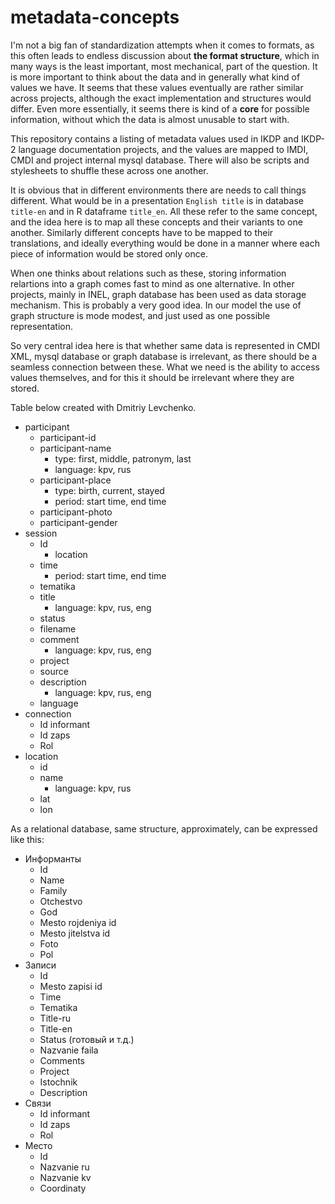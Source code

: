 # metadata-concepts

I'm not a big fan of standardization attempts when it comes to formats, as this often leads to endless discussion about **the format structure**, which in many ways is the least important, most mechanical, part of the question. It is more important to think about the data and in generally what kind of values we have. It seems that these values eventually are rather similar across projects, although the exact implementation and structures would differ. Even more essentially, it seems there is kind of a **core** for possible information, without which the data is almost unusable to start with.

This repository contains a listing of metadata values used in IKDP and IKDP-2 language documentation projects, and the values are mapped to IMDI, CMDI and project internal mysql database. There will also be scripts and stylesheets to shuffle these across one another.

It is obvious that in different environments there are needs to call things different. What would be in a presentation `English title` is in database `title-en` and in R dataframe `title_en`. All these refer to the same concept, and the idea here is to map all these concepts and their variants to one another. Similarly different concepts have to be mapped to their translations, and ideally everything would be done in a manner where each piece of information would be stored only once.

When one thinks about relations such as these, storing information relartions into a graph comes fast to mind as one alternative. In other projects, mainly in INEL, graph database has been used as data storage mechanism. This is probably a very good idea. In our model the use of graph structure is mode modest, and just used as one possible representation.

So very central idea here is that whether same data is represented in CMDI XML, mysql database or graph database is irrelevant, as there should be a seamless connection between these. What we need is the ability to access values themselves, and for this it should be irrelevant where they are stored.

Table below created with Dmitriy Levchenko.

- participant
    - participant-id
    - participant-name
        - type: first, middle, patronym, last
        - language: kpv, rus
    - participant-place
        - type: birth, current, stayed
        - period: start time, end time
    - participant-photo
    - participant-gender
- session
    - Id
        - location
    - time
        - period: start time, end time
    - tematika
    - title
        - language: kpv, rus, eng
    - status
    - filename
    - comment
        - language: kpv, rus, eng
    - project
    - source
    - description
        - language: kpv, rus, eng
    - language
- connection
    - Id informant
    - Id zaps
    - Rol
- location
    - id
    - name
        - language: kpv, rus
    - lat
    - lon

As a relational database, same structure, approximately, can be expressed like this:

- Информанты
    - Id
    - Name
    - Family
    - Otchestvo
    - God
    - Mesto rojdeniya id
    - Mesto jitelstva id
    - Foto
    - Pol
- Записи
    - Id
    - Mesto zapisi id
    - Time
    - Tematika
    - Title-ru
    - Title-en
    - Status (готовый и т.д.)
    - Nazvanie faila
    - Comments
    - Project
    - Istochnik
    - Description
- Связи
    - Id informant
    - Id zaps
    - Rol
- Место
    - Id
    - Nazvanie ru
    - Nazvanie kv
    - Coordinaty
